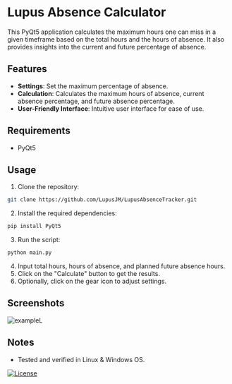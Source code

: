 
# Lupus Absence Calculator

This PyQt5 application calculates the maximum hours one can miss in a given timeframe based on the total hours and the hours of absence. It also provides insights into the current and future percentage of absence.

## Features

- **Settings**: Set the maximum percentage of absence.
- **Calculation**: Calculates the maximum hours of absence, current absence percentage, and future absence percentage.
- **User-Friendly Interface**: Intuitive user interface for ease of use.

## Requirements

- PyQt5

## Usage

1. Clone the repository:

```bash
git clone https://github.com/LupusJM/LupusAbsenceTracker.git
```

2. Install the required dependencies:

```bash
pip install PyQt5
```

3. Run the script:

```bash
python main.py
```

4. Input total hours, hours of absence, and planned future absence hours.
5. Click on the "Calculate" button to get the results.
6. Optionally, click on the gear icon to adjust settings.

## Screenshots

![exampleL](https://github.com/LupusJM/FetchIP/assets/163419314/1b0a6e6f-9ad4-4bb8-84d8-4be0b781da34)


## Notes
- Tested and verified in Linux & Windows OS.

[![License](https://img.shields.io/badge/license-MIT-blue.svg)](https://github.com/lupusjm/LupusAbsenceTracker/blob/main/LICENSE)
